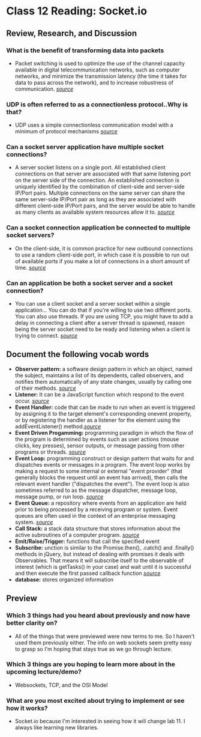 # Class 12 Reading: Socket.io

## Review, Research, and Discussion

### What is the benefit of transforming data into packets

- Packet switching is used to optimize the use of the channel capacity available in digital telecommunication networks, such as computer networks, and minimize the transmission latency (the time it takes for data to pass across the network), and to increase robustness of communication. *[source](https://en.wikipedia.org/wiki/Packet_switching#Packet_switching_in_networks)*

### UDP is often referred to as a connectionless protocol..Why is that?

- UDP uses a simple connectionless communication model with a minimum of protocol mechanisms *[source](https://en.wikipedia.org/wiki/User_Datagram_Protocol)*

### Can a socket server application have multiple socket connections?

- A server socket listens on a single port. All established client connections on that server are associated with that same listening port on the server side of the connection. An established connection is uniquely identified by the combination of client-side and server-side IP/Port pairs. Multiple connections on the same server can share the same server-side IP/Port pair as long as they are associated with different client-side IP/Port pairs, and the server would be able to handle as many clients as available system resources allow it to. *[source](https://stackoverflow.com/questions/11129212/tcp-can-two-different-sockets-share-a-port#:~:text=5%20Answers&text=A%20server%20socket%20listens%20on%20a%20single%20port.&text=Multiple%20connections%20on%20the%20same,system%20resources%20allow%20it%20to.)*

### Can a socket connection application be connected to multiple socket servers?

- On the client-side, it is common practice for new outbound connections to use a random client-side port, in which case it is possible to run out of available ports if you make a lot of connections in a short amount of time. *[source](https://stackoverflow.com/questions/11129212/tcp-can-two-different-sockets-share-a-port#:~:text=5%20Answers&text=A%20server%20socket%20listens%20on%20a%20single%20port.&text=Multiple%20connections%20on%20the%20same,system%20resources%20allow%20it%20to.)*

### Can an application be both a socket server and a socket connection?

- You can use a client socket and a server socket within a single application... You can do that if you're willing to use two different ports. You can also use threads. If you are using TCP, you might have to add a delay in connecting a client after a server thread is spawned, reason being the server socket need to be ready and listening when a client is trying to connect. *[source](https://www.quora.com/Can-you-make-a-client-socket-and-a-server-socket-in-one)*

## Document the following vocab words

- **Observer pattern:** a software design pattern in which an object, named the subject, maintains a list of its dependents, called observers, and notifies them automatically of any state changes, usually by calling one of their methods. *[source](https://en.wikipedia.org/wiki/Observer_pattern)*
- **Listener:** It can be a JavaScript function which respond to the event occur. *[source](https://www.geeksforgeeks.org/javascript-addeventlistener-with-examples/)*
- **Event Handler:** code that can be made to run when an event is triggered by assigning it to the target element's corresponding onevent property, or by registering the handler as a listener for the element using the addEventListener() method.*[source](https://developer.mozilla.org/en-US/docs/Web/Events/Event_handlers)*
- **Event Driven Progamming:** programming paradigm in which the flow of the program is determined by events such as user actions (mouse clicks, key presses), sensor outputs, or message passing from other programs or threads. *[source](https://en.wikipedia.org/wiki/Event-driven_programming)*
- **Event Loop:**  programming construct or design pattern that waits for and dispatches events or messages in a program. The event loop works by making a request to some internal or external "event provider" (that generally blocks the request until an event has arrived), then calls the relevant event handler ("dispatches the event"). The event loop is also sometimes referred to as the message dispatcher, message loop, message pump, or run loop. *[source](https://en.wikipedia.org/wiki/Event_loop)*
- **Event Queue:** a repository where events from an application are held prior to being processed by a receiving program or system. Event queues are often used in the context of an enterprise messaging system. *[source](https://www.techopedia.com/definition/24963/event-queue)*
- **Call Stack:** a stack data structure that stores information about the active subroutines of a computer program. *[source](https://en.wikipedia.org/wiki/Call_stack)*
- **Emit/Raise/Trigger:** functions that call the specified event
- **Subscribe:** unction is similar to the Promise.then(), .catch() and .finally() methods in jQuery, but instead of dealing with promises it deals with Observables. That means it will subscribe itself to the observable of interest (which is getTasks() in your case) and wait until it is successful and then execute the first passed callback function *[source](https://stackoverflow.com/questions/42000883/what-does-the-subscribe-function-do)*
- **database:** stores organized information

## Preview

### Which 3 things had you heard about previously and now have better clarity on?

- All of the things that were previewed were new terms to me. So I haven't used them previously either. The info on web sockets seem pretty easy to grasp so I'm hoping that stays true as we go through lecture.

### Which 3 things are you hoping to learn more about in the upcoming lecture/demo?

- Websockets, TCP, and the OSI Model

### What are you most excited about trying to implement or see how it works?

- Socket.io because I'm interested in seeing how it will change lab 11. I always like learning new libraries.
